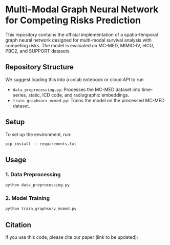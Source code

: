 # Multi-Modal Graph Neural Network for Competing Risks Prediction

This repository contains the official implementation of a spatio-temporal graph neural network designed for multi-modal survival analysis with competing risks. The model is evaluated on MC-MED, MIMIC-IV, eICU, PBC2, and SUPPORT datasets.

## Repository Structure

We suggest loading this into a colab notebook or cloud API to run

- `data_preprocessing.py`: Processes the MC-MED dataset into time-series, static, ICD code, and radiographic embeddings.
- `train_graphsurv_mcmed.py`: Trains the model on the processed MC-MED dataset.

## Setup

To set up the environment, run:

```bash
pip install -r requirements.txt
```

## Usage

### 1. Data Preprocessing

```bash
python data_preprocessing.py
```

### 2. Model Training

```bash
python train_graphsurv_mcmed.py
```

## Citation

If you use this code, please cite our paper (link to be updated):

```

```
